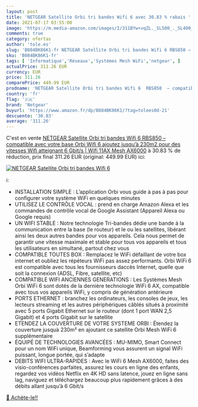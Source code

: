 ```yaml
---
layout: post
title: 'NETGEAR Satellite Orbi tri bandes Wifi 6 avec 30.83 % rabais '
date: 2021-07-17 03:55:00
image: 'https://m.media-amazon.com/images/I/311BYw+vqZL._SL500_._SL400_.jpg'
comments: true
category: ofertas
author: 'tole.es'
slug: 'B084BK86K1-fr NETGEAR Satellite Orbi tri bandes Wifi 6 RBS850 –...'
sku: 'B084BK86K1-fr'
tags: [ 'Informatique','Réseaux','Systèmes Mesh WiFi','netgear', ]
actualPrice: 311.26 EUR
currency: EUR
price: 311.26
comparePrice: 449.99 EUR
prodname: 'NETGEAR Satellite Orbi tri bandes Wifi 6  RBS850  – compatible avec votre base Orbi Wifi 6  ajoutez jusqu’à 230m2  pour des vitesses Wifi atteignant 6 Gbit/s | Wifi 11AX Mesh AX6000'
country: 'fr'
flag: '🇫🇷'
brand: 'Netgear'
buyurl: 'https://www.amazon.fr/dp/B084BK86K1/?tag=tolees0d-21'
descuento: '30.83'
average: '311.26'
---
```


C'est en vente [NETGEAR Satellite Orbi tri bandes Wifi 6  RBS850  – compatible avec votre base Orbi Wifi 6  ajoutez jusqu’à 230m2  pour des vitesses Wifi atteignant 6 Gbit/s | Wifi 11AX Mesh AX6000](https://www.amazon.fr/dp/B084BK86K1/?tag=tolees0d-21)  à  30.83 % de réduction, prix final  311.26 EUR (original: 449.99 EUR) ici:

[![NETGEAR Satellite Orbi tri bandes Wifi 6](https://m.media-amazon.com/images/I/311BYw+vqZL._SL500_._SL400_.jpg)](https://www.amazon.fr/dp/B084BK86K1/?tag=tolees0d-21)

ℹ️:

- INSTALLATION SIMPLE : L’application Orbi vous guide à pas à pas pour configurer votre système WiFi en quelques minutes
- UTILISEZ LE CONTRÔLE VOCAL : prend en charge Amazon Alexa et les commandes de contrôle vocal de Google Assistant (Appareil Alexa ou Google requis)
- UN WIFI STABLE : Notre technologie Tri-bandes dédie une bande à la communication entre la base (le routeur) et le ou les satellites, libérant ainsi les deux autres bandes pour vos appareils. Cela nous permet de garantir une vitesse maximale et stable pour tous vos appareils et tous les utilisateurs en simultané, partout chez vous
- COMPATIBLE TOUTES BOX : Remplacez le WiFi défaillant de votre box internet et oubliez les répéteurs WiFi pas assez performants. Orbi WiFi 6 est compatible avec tous les fournisseurs daccès Internet, quelle que soit la connexion (ADSL, Fibre, satellite, etc)
- COMPATIBLE WIFI ANCIENNES GENERATIONS : Les Systèmes Mesh Orbi WiFi 6 sont dotés de la dernière technologie WiFi 6 AX, compatible avec tous vos appareils WiFi, y compris de génération antérieure
- PORTS ETHERNET : branchez les ordinateurs, les consoles de jeux, les lecteurs streaming et les autres périphériques câblés situés à proximité avec 5 ports Gigabit Ethernet sur le routeur (dont 1 port WAN 2,5 Gigabit) et 4 ports Gigabit sur le satellite
- ETENDEZ LA COUVERTURE DE VOTRE SYSTEME ORBI : Étendez la couverture jusquà 230m² en ajoutant ce satellite Orbi Mesh WiFi 6 supplémentaire
- ÉQUIPÉ DE TECHNOLOGIES AVANCÉES : MU-MIMO, Smart Connect pour un nom WiFi unique, Beamforming vous assurent un signal WiFi puissant, longue portée, qui s’adapte
- DEBITS WIFI ULTRA-RAPIDES : Avec le WiFi 6 Mesh AX6000, faites des visio-conférences parfaites, assurez les cours en ligne des enfants, regardez vos vidéos Netflix en 4K HD sans latence, jouez en ligne sans lag, naviguez et téléchargez beaucoup plus rapidement grâces à des débits allant jusqu’à 6 Gbit/s

[🛒 Achète-le!!](https://www.amazon.fr/dp/B084BK86K1/?tag=tolees0d-21)
